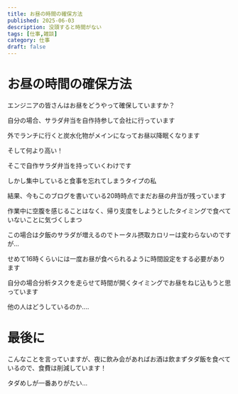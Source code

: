 ```yaml
---
title: お昼の時間の確保方法
published: 2025-06-03
description: 没頭すると時間がない
tags: [仕事,雑談]
category: 仕事
draft: false
---
```

# お昼の時間の確保方法

エンジニアの皆さんはお昼をどうやって確保していますか？

自分の場合、サラダ弁当を自作持参して会社に行っています

外でランチに行くと炭水化物がメインになってお昼以降眠くなります

そして何より高い！

そこで自作サラダ弁当を持っていくわけです

しかし集中していると食事を忘れてしまうタイプの私

結果、今もこのブログを書いている20時時点でまだお昼の弁当が残っています

作業中に空腹を感じることはなく、帰り支度をしようとしたタイミングで食べていないことに気づくしまつ

この場合は夕飯のサラダが増えるのでトータル摂取カロリーは変わらないのですが...

せめて16時くらいには一度お昼が食べられるように時間設定をする必要があります

自分の場合分析タスクを走らせて時間が開くタイミングでお昼をねじ込もうと思っています

他の人はどうしているのか....

# 最後に

こんなことを言っていますが、夜に飲み会があればお酒は飲まずタダ飯を食べているので、食費は削減しています！

タダめしが一番ありがたい...
